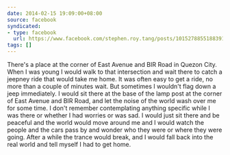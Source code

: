 ```yaml
---
date: 2014-02-15 19:09:00+08:00
source: facebook
syndicated:
- type: facebook
  url: https://www.facebook.com/stephen.roy.tang/posts/10152788551883912
tags: []
---
```


There's a place at the corner of East Avenue and BIR Road in Quezon City. When I was young I would walk to that intersection and wait there to catch a jeepney ride that would take me home. It was often easy to get a ride, no more than a couple of minutes wait. But sometimes I wouldn't flag down a jeep immediately. I would sit there at the base of the lamp post at the corner of East Avenue and BIR Road, and let the noise of the world wash over me for some time. I don't remember contemplating anything specific while I was there or whether I had worries or was sad. I would just sit there and be peaceful and the world would move around me and I would watch the people and the cars pass by and wonder who they were or where they were going. After a while the trance would break, and I would fall back into the real world and tell myself I had to get home.